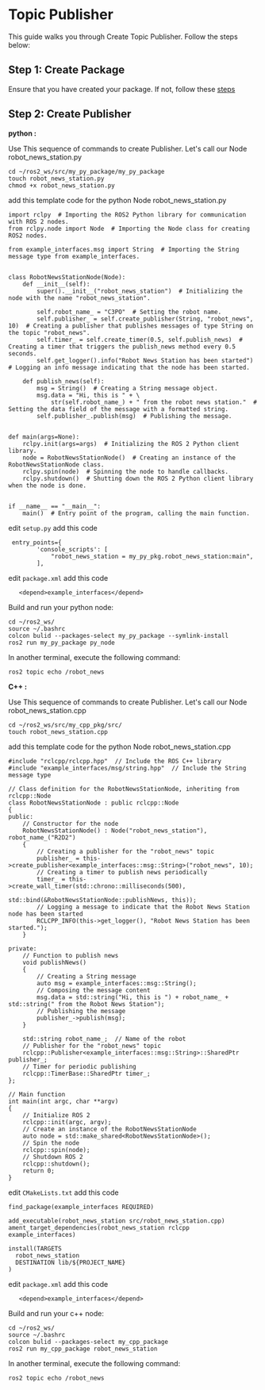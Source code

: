 # Topic Publisher

This guide walks you through Create Topic Publisher. Follow the steps below:

## Step 1: Create Package 

Ensure that you have created your package. If not, follow these [steps](../Create_Package/README.md)

## Step 2: Create Publisher

**python :**

Use This sequence of commands to create Publisher. Let's call our Node robot_news_station.py

```
cd ~/ros2_ws/src/my_py_package/my_py_package
touch robot_news_station.py
chmod +x robot_news_station.py
```

add this template code for the python Node robot_news_station.py

```
import rclpy  # Importing the ROS2 Python library for communication with ROS 2 nodes.
from rclpy.node import Node  # Importing the Node class for creating ROS2 nodes.

from example_interfaces.msg import String  # Importing the String message type from example_interfaces.


class RobotNewsStationNode(Node):
    def __init__(self):
        super().__init__("robot_news_station")  # Initializing the node with the name "robot_news_station".

        self.robot_name_ = "C3PO"  # Setting the robot name.
        self.publisher_ = self.create_publisher(String, "robot_news", 10)  # Creating a publisher that publishes messages of type String on the topic "robot_news".
        self.timer_ = self.create_timer(0.5, self.publish_news)  # Creating a timer that triggers the publish_news method every 0.5 seconds.
        self.get_logger().info("Robot News Station has been started")  # Logging an info message indicating that the node has been started.

    def publish_news(self):
        msg = String()  # Creating a String message object.
        msg.data = "Hi, this is " + \
            str(self.robot_name_) + " from the robot news station."  # Setting the data field of the message with a formatted string.
        self.publisher_.publish(msg)  # Publishing the message.


def main(args=None):
    rclpy.init(args=args)  # Initializing the ROS 2 Python client library.
    node = RobotNewsStationNode()  # Creating an instance of the RobotNewsStationNode class.
    rclpy.spin(node)  # Spinning the node to handle callbacks.
    rclpy.shutdown()  # Shutting down the ROS 2 Python client library when the node is done.


if __name__ == "__main__":
    main()  # Entry point of the program, calling the main function.

```

edit `setup.py` add this code 

```
 entry_points={
        'console_scripts': [
            "robot_news_station = my_py_pkg.robot_news_station:main",
        ],
```

edit `package.xml` add this code 

```
   <depend>example_interfaces</depend>
```

Build and run your python node: 

```
cd ~/ros2_ws/
source ~/.bashrc
colcon bulid --packages-select my_py_package --symlink-install
ros2 run my_py_package py_node
```

In another terminal, execute the following command:

```
ros2 topic echo /robot_news 
```

**C++ :**

Use This sequence of commands to create Publisher. Let's call our Node robot_news_station.cpp

```
cd ~/ros2_ws/src/my_cpp_pkg/src/
touch robot_news_station.cpp
```

add this template code for the python Node robot_news_station.cpp

```
#include "rclcpp/rclcpp.hpp"  // Include the ROS C++ library
#include "example_interfaces/msg/string.hpp"  // Include the String message type

// Class definition for the RobotNewsStationNode, inheriting from rclcpp::Node
class RobotNewsStationNode : public rclcpp::Node
{
public:
    // Constructor for the node
    RobotNewsStationNode() : Node("robot_news_station"), robot_name_("R2D2")
    {
        // Creating a publisher for the "robot_news" topic
        publisher_ = this->create_publisher<example_interfaces::msg::String>("robot_news", 10);
        // Creating a timer to publish news periodically
        timer_ = this->create_wall_timer(std::chrono::milliseconds(500),
                                         std::bind(&RobotNewsStationNode::publishNews, this));
        // Logging a message to indicate that the Robot News Station node has been started
        RCLCPP_INFO(this->get_logger(), "Robot News Station has been started.");
    }

private:
    // Function to publish news
    void publishNews()
    {
        // Creating a String message
        auto msg = example_interfaces::msg::String();
        // Composing the message content
        msg.data = std::string("Hi, this is ") + robot_name_ + std::string(" from the Robot News Station");
        // Publishing the message
        publisher_->publish(msg);
    }

    std::string robot_name_;  // Name of the robot
    // Publisher for the "robot_news" topic
    rclcpp::Publisher<example_interfaces::msg::String>::SharedPtr publisher_;
    // Timer for periodic publishing
    rclcpp::TimerBase::SharedPtr timer_;
};

// Main function
int main(int argc, char **argv)
{
    // Initialize ROS 2
    rclcpp::init(argc, argv);
    // Create an instance of the RobotNewsStationNode
    auto node = std::make_shared<RobotNewsStationNode>();
    // Spin the node
    rclcpp::spin(node);
    // Shutdown ROS 2
    rclcpp::shutdown();
    return 0;
}

```

edit `CMakeLists.txt` add this code 

```
find_package(example_interfaces REQUIRED)

add_executable(robot_news_station src/robot_news_station.cpp)
ament_target_dependencies(robot_news_station rclcpp example_interfaces)

install(TARGETS
  robot_news_station
  DESTINATION lib/${PROJECT_NAME}
)
```

edit `package.xml` add this code 

```
   <depend>example_interfaces</depend>
```

Build and run your c++ node: 

```
cd ~/ros2_ws/
source ~/.bashrc
colcon bulid --packages-select my_cpp_package
ros2 run my_cpp_package robot_news_station
```

In another terminal, execute the following command:

```
ros2 topic echo /robot_news 
```